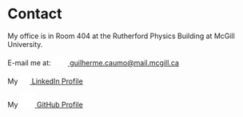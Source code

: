 # Contact

My office is in Room 404 at the Rutherford Physics Building at McGill University.

E-mail me at: 
<a href="mailto:guilherme.caumo@mail.mcgill.ca">
    <img src="../media/mail.png" alt="Mail" width="30" height="20"> guilherme.caumo@mail.mcgill.ca
</a>

My 
<a href="https://www.linkedin.com/in/guilherme-felipe-hidalgo-caumo-1a57451b5/">
    <img src="../media/linkedin.png" alt="LinkedIn" width="20" height="20"> LinkedIn Profile
</a>

My 
<a href="https://github.com/GFHCaumo">
    <img src="../media/github.png" alt="GitHub" width="30" height="30"> GitHub Profile
</a>